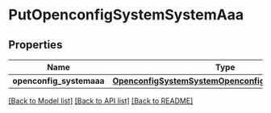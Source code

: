 # PutOpenconfigSystemSystemAaa

## Properties
Name | Type | Description | Notes
------------ | ------------- | ------------- | -------------
**openconfig_systemaaa** | [**OpenconfigSystemSystemOpenconfigsystemsystemAaa**](OpenconfigSystemSystemOpenconfigsystemsystemAaa.md) |  | [optional] 

[[Back to Model list]](../README.md#documentation-for-models) [[Back to API list]](../README.md#documentation-for-api-endpoints) [[Back to README]](../README.md)


